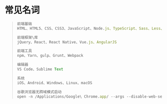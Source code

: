 # 常见名词

> ```js
> 前端基础
> HTML、HTML5、CSS、CSS3、JavaScript、Node.js、TypeScript、Sass、Less、Stylus
> 
> 前端框架\库
> jQuery、React、React Native、Vue.js、AngularJS
> 
> 前端工具
> npm、Yarn、gulp、Grunt、Webpack
> 
> 编辑器
> VS Code、Sublime Text
> 
> 系统
> iOS、Android、Windows、Linux、macOS
> ```
>
> ```js
> 谷歌浏览器无跨域模式启动
> open -n /Applications/Google\ Chrome.app/ --args --disable-web-security  --user-data-dir=/Users/替换成电脑的用户名/Documents/MyChromeDevUserData
> ```
>
> 


